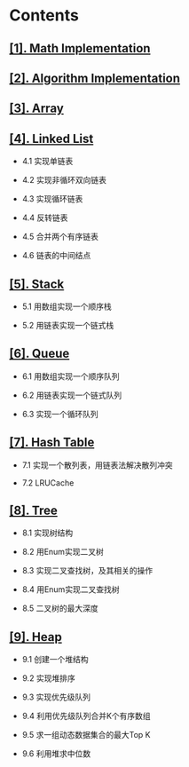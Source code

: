 # Contents

## [[1]. Math Implementation](https://github.com/shinancao/swift-algo/tree/master/%5B1%5D.%20Math%20Implementation)

## [[2]. Algorithm Implementation](https://github.com/shinancao/swift-algo/tree/master/%5B2%5D.%20Algorithm%20Implementation)

## [[3]. Array](https://github.com/shinancao/swift-algo/tree/master/%5B3%5D.%20Array)

## [[4]. Linked List](https://github.com/shinancao/swift-algo/tree/master/%5B4%5D.%20Linked%20List)

* 4.1 实现单链表

* 4.2 实现非循环双向链表

* 4.3 实现循环链表

* 4.4 反转链表

* 4.5 合并两个有序链表

* 4.6 链表的中间结点

## [[5]. Stack](https://github.com/shinancao/swift-algo/tree/master/%5B5%5D.%20Stack)

* 5.1 用数组实现一个顺序栈

* 5.2 用链表实现一个链式栈

## [[6]. Queue](https://github.com/shinancao/swift-algo/tree/master/%5B6%5D.%20Queue)

* 6.1 用数组实现一个顺序队列

* 6.2 用链表实现一个链式队列

* 6.3 实现一个循环队列

## [[7]. Hash Table](https://github.com/shinancao/swift-algo/tree/master/%5B7%5D.%20Hash%20Table)

* 7.1 实现一个散列表，用链表法解决散列冲突

* 7.2 LRUCache

## [[8]. Tree](https://github.com/shinancao/swift-algo/tree/master/%5B8%5D.%20Tree)

* 8.1 实现树结构

* 8.2 用Enum实现二叉树

* 8.3 实现二叉查找树，及其相关的操作

* 8.4 用Enum实现二叉查找树

* 8.5 二叉树的最大深度

## [[9]. Heap](https://github.com/shinancao/swift-algo/tree/master/%5B9%5D.%20Heap)

* 9.1 创建一个堆结构

* 9.2 实现堆排序

* 9.3 实现优先级队列

* 9.4 利用优先级队列合并K个有序数组

* 9.5 求一组动态数据集合的最大Top K

* 9.6 利用堆求中位数

